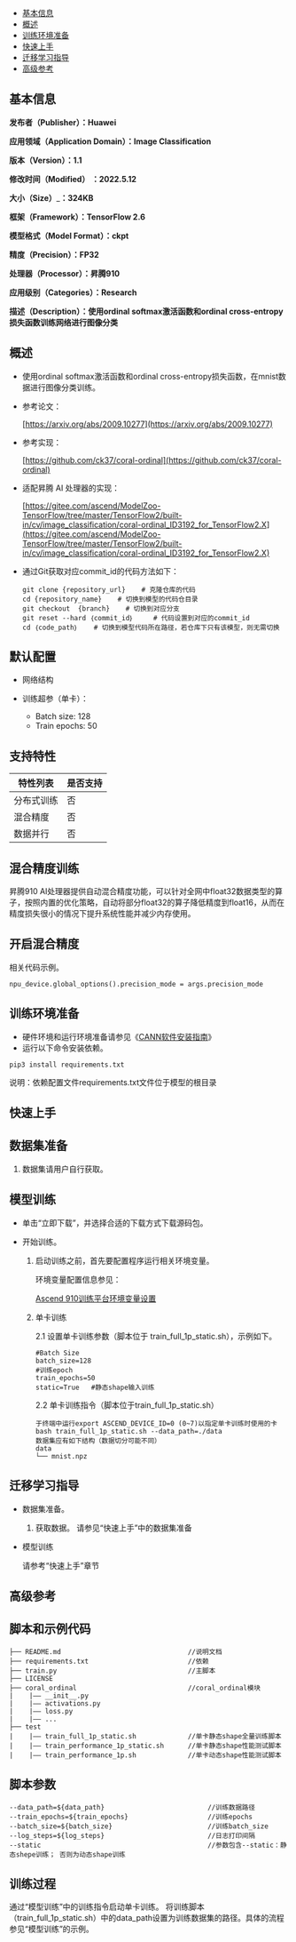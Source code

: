 - [基本信息](#基本信息.md)
- [概述](#概述.md)
- [训练环境准备](#训练环境准备.md)
- [快速上手](#快速上手.md)
- [迁移学习指导](#迁移学习指导.md)
- [高级参考](#高级参考.md)

<h2 id="基本信息.md">基本信息</h2>

**发布者（Publisher）：Huawei**

**应用领域（Application Domain）：Image Classification**

**版本（Version）：1.1**

**修改时间（Modified） ：2022.5.12**

**大小（Size）**_**：324KB**

**框架（Framework）：TensorFlow 2.6**

**模型格式（Model Format）：ckpt**

**精度（Precision）：FP32**

**处理器（Processor）：昇腾910**

**应用级别（Categories）：Research**

**描述（Description）：使用ordinal softmax激活函数和ordinal cross-entropy损失函数训练网络进行图像分类**

<h2 id="概述.md">概述</h2>

- 使用ordinal softmax激活函数和ordinal cross-entropy损失函数，在mnist数据进行图像分类训练。

- 参考论文：

    [https://arxiv.org/abs/2009.10277](https://arxiv.org/abs/2009.10277)

- 参考实现：

    [https://github.com/ck37/coral-ordinal](https://github.com/ck37/coral-ordinal)

- 适配昇腾 AI 处理器的实现：

    [https://gitee.com/ascend/ModelZoo-TensorFlow/tree/master/TensorFlow2/built-in/cv/image_classification/coral-ordinal_ID3192_for_TensorFlow2.X](https://gitee.com/ascend/ModelZoo-TensorFlow/tree/master/TensorFlow2/built-in/cv/image_classification/coral-ordinal_ID3192_for_TensorFlow2.X)

- 通过Git获取对应commit\_id的代码方法如下：

    ```
    git clone {repository_url}    # 克隆仓库的代码
    cd {repository_name}    # 切换到模型的代码仓目录
    git checkout  {branch}    # 切换到对应分支
    git reset --hard ｛commit_id｝     # 代码设置到对应的commit_id
    cd ｛code_path｝    # 切换到模型代码所在路径，若仓库下只有该模型，则无需切换
    ```

## 默认配置<a name="section91661242121611"></a>
-   网络结构

-   训练超参（单卡）：
    -   Batch size: 128
    -   Train epochs: 50


## 支持特性<a name="section1899153513554"></a>

| 特性列表   | 是否支持 |
| ---------- | -------- |
| 分布式训练 | 否       |
| 混合精度   | 否       |
| 数据并行   | 否       |


## 混合精度训练<a name="section168064817164"></a>

昇腾910 AI处理器提供自动混合精度功能，可以针对全网中float32数据类型的算子，按照内置的优化策略，自动将部分float32的算子降低精度到float16，从而在精度损失很小的情况下提升系统性能并减少内存使用。

## 开启混合精度<a name="section20779114113713"></a>
相关代码示例。

```
npu_device.global_options().precision_mode = args.precision_mode
```

<h2 id="训练环境准备.md">训练环境准备</h2>

-  硬件环境和运行环境准备请参见《[CANN软件安装指南](https://support.huawei.com/enterprise/zh/ascend-computing/cann-pid-251168373?category=installation-update)》
-  运行以下命令安装依赖。
```
pip3 install requirements.txt
```
说明：依赖配置文件requirements.txt文件位于模型的根目录


<h2 id="快速上手.md">快速上手</h2>

## 数据集准备<a name="section361114841316"></a>

1. 数据集请用户自行获取。

## 模型训练<a name="section715881518135"></a>
- 单击“立即下载”，并选择合适的下载方式下载源码包。
- 开始训练。

    1. 启动训练之前，首先要配置程序运行相关环境变量。

       环境变量配置信息参见：

          [Ascend 910训练平台环境变量设置](https://gitee.com/ascend/ModelZoo-TensorFlow/wikis/01.%E8%AE%AD%E7%BB%83%E8%84%9A%E6%9C%AC%E8%BF%81%E7%A7%BB%E6%A1%88%E4%BE%8B/Ascend%20910%E8%AE%AD%E7%BB%83%E5%B9%B3%E5%8F%B0%E7%8E%AF%E5%A2%83%E5%8F%98%E9%87%8F%E8%AE%BE%E7%BD%AE)


    2. 单卡训练

        2.1 设置单卡训练参数（脚本位于 train_full_1p_static.sh），示例如下。

        ```
        #Batch Size
        batch_size=128
        #训练epoch
        train_epochs=50
        static=True   #静态shape输入训练
        ```

        2.2 单卡训练指令（脚本位于train_full_1p_static.sh）

        ```
        于终端中运行export ASCEND_DEVICE_ID=0 (0~7)以指定单卡训练时使用的卡
        bash train_full_1p_static.sh --data_path=./data
        数据集应有如下结构（数据切分可能不同）
        data
        └── mnist.npz
        ```

<h2 id="迁移学习指导.md">迁移学习指导</h2>

- 数据集准备。

    1.  获取数据。
        请参见“快速上手”中的数据集准备

- 模型训练

    请参考“快速上手”章节

<h2 id="高级参考.md">高级参考</h2>

## 脚本和示例代码<a name="section08421615141513"></a>

    ├── README.md                                //说明文档
    ├── requirements.txt                         //依赖
    ├── train.py                                 //主脚本
    ├── LICENSE
    ├── coral_ordinal                            //coral_ordinal模块
    |    |—— __init__.py
    |    |—— activations.py
    |    |—— loss.py
    |    |—— ...
    ├── test
    |    |—— train_full_1p_static.sh             //单卡静态shape全量训练脚本
    |    |—— train_performance_1p_static.sh      //单卡静态shape性能测试脚本
    |    |—— train_performance_1p.sh             //单卡动态shape性能测试脚本

## 脚本参数<a name="section6669162441511"></a>

```
--data_path=${data_path}                          //训练数据路径
--train_epochs=${train_epochs}                    //训练epochs
--batch_size=${batch_size}                        //训练batch_size
--log_steps=${log_steps}                          //日志打印间隔
--static                                          //参数包含--static：静态shepe训练； 否则为动态shape训练
```

## 训练过程<a name="section1589455252218"></a>

通过“模型训练”中的训练指令启动单卡训练。
将训练脚本（train_full_1p_static.sh）中的data_path设置为训练数据集的路径。具体的流程参见“模型训练”的示例。
